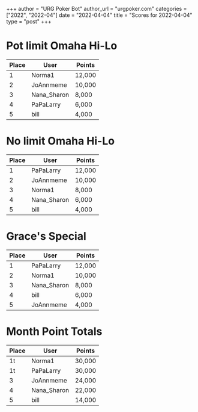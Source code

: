+++
author = "URG Poker Bot"
author_url = "urgpoker.com"
categories = ["2022", "2022-04"]
date = "2022-04-04"
title = "Scores for 2022-04-04"
type = "post"
+++
# Pot limit Omaha Hi-Lo

| Place | User | Points |
|-------|------|--------|
| 1 | Norma1 | 12,000 |
| 2 | JoAnnmeme | 10,000 |
| 3 | Nana_Sharon | 8,000 |
| 4 | PaPaLarry | 6,000 |
| 5 | bill | 4,000 |

# No limit Omaha Hi-Lo

| Place | User | Points |
|-------|------|--------|
| 1 | PaPaLarry | 12,000 |
| 2 | JoAnnmeme | 10,000 |
| 3 | Norma1 | 8,000 |
| 4 | Nana_Sharon | 6,000 |
| 5 | bill | 4,000 |

# Grace's Special

| Place | User | Points |
|-------|------|--------|
| 1 | PaPaLarry | 12,000 |
| 2 | Norma1 | 10,000 |
| 3 | Nana_Sharon | 8,000 |
| 4 | bill | 6,000 |
| 5 | JoAnnmeme | 4,000 |

# Month Point Totals

| Place | User | Points |
|-------|------|--------|
| 1t | Norma1 | 30,000 |
| 1t | PaPaLarry | 30,000 |
| 3 | JoAnnmeme | 24,000 |
| 4 | Nana_Sharon | 22,000 |
| 5 | bill | 14,000 |
